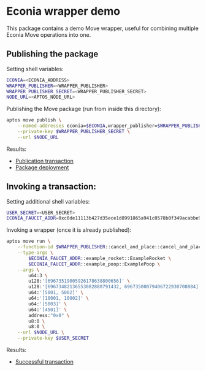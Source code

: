 # Econia wrapper demo

This package contains a demo Move wrapper, useful for combining multiple Econia Move operations into one.

## Publishing the package

Setting shell variables:

```sh
ECONIA=<ECONIA_ADDRESS>
WRAPPER_PUBLISHER=<WRAPPER_PUBLISHER>
WRAPPER_PUBLISHER_SECRET=<WRAPPER_PUBLISHER_SECRET>
NODE_URL=<APTOS_NODE_URL>
```

Publishing the Move package (run from inside this directory):

```sh
aptos move publish \
    --named-addresses econia=$ECONIA,wrapper_publisher=$WRAPPER_PUBLISHER \
    --private-key $WRAPPER_PUBLISHER_SECRET \
    --url $NODE_URL
```

Results:

- [Publication transaction](https://explorer.aptoslabs.com/txn/789995990?network=testnet)
- [Package deployment](https://explorer.aptoslabs.com/account/0x6a8134d4a23c44b7b8f0db989568825c155ccc6d020cc85224a188cd9b9d37c1/modules/code/cancel_and_place?network=testnet)

## Invoking a transaction:

Setting additional shell variables:

```sh
USER_SECRET=<USER_SECRET>
ECONIA_FAUCET_ADDR=0xc0de11113b427d35ece1d8991865a941c0578b0f349acabbe9753863c24109ff
```

Invoking a wrapper (once it is already published):

```sh
aptos move run \
    --function-id $WRAPPER_PUBLISHER::cancel_and_place::cancel_and_place \
    --type-args \
        $ECONIA_FAUCET_ADDR::example_rocket::ExampleRocket \
        $ECONIA_FAUCET_ADDR::example_poop::ExamplePoop \
    --args \
        u64:3 \
        u128:'[69673519005926178638800656]' \
        u128:'[69673482136553082880791432, 69673500079406722930708884]' \
        u64:'[5001, 5002]' \
        u64:'[10001, 10002]' \
        u64:'[5003]' \
        u64:'[4501]' \
        address:"0x0" \
        u8:0 \
        u8:0 \
    --url $NODE_URL \
    --private-key $USER_SECRET
```

Results:

- [Successful transaction](https://explorer.aptoslabs.com/txn/790010705/events?network=testnet)
